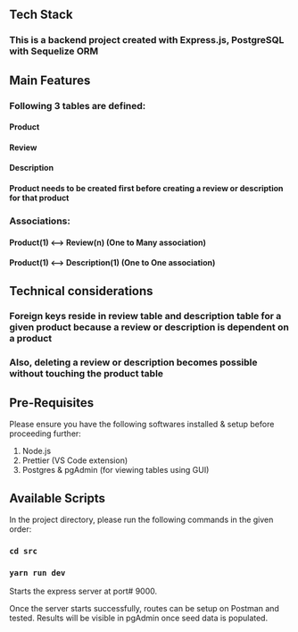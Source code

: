 ## Tech Stack

### This is a backend project created with Express.js, PostgreSQL with Sequelize ORM

## Main Features

### Following 3 tables are defined:

#### Product

#### Review

#### Description

#### Product needs to be created first before creating a review or description for that product

### Associations:

#### Product(1) <--> Review(n) (One to Many association)

#### Product(1) <--> Description(1) (One to One association)

## Technical considerations

### Foreign keys reside in review table and description table for a given product because a review or description is dependent on a product

### Also, deleting a review or description becomes possible without touching the product table

## Pre-Requisites

Please ensure you have the following softwares installed & setup before proceeding further:

1. Node.js
2. Prettier (VS Code extension)
3. Postgres & pgAdmin (for viewing tables using GUI)

## Available Scripts

In the project directory, please run the following commands in the given order:

### `cd src`

### `yarn run dev`

Starts the express server at port# 9000.

Once the server starts successfully, routes can be setup on Postman and tested. Results will be visible in pgAdmin once seed data is populated.
